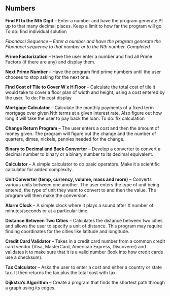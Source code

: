 Numbers
---------

**Find PI to the Nth Digit** – Enter a number and have the program generate PI up to that many decimal places. Keep a limit to how far the program will go.
To do:
find individual solution

*Fibonacci Sequence – Enter a number and have the program generate the Fibonacci sequence to that number or to the Nth number.
Completed*

**Prime Factorization** – Have the user enter a number and find all Prime Factors (if there are any) and display them.

**Next Prime Number** – Have the program find prime numbers until the user chooses to stop asking for the next one.


**Find Cost of Tile to Cover W x H Floor** – Calculate the total cost of tile it would take to cover a floor plan of width and height, using a cost entered by the user.
To do:
Fix cost display

**Mortgage Calculator** – Calculate the monthly payments of a fixed term mortgage over given Nth terms at a given interest rate. Also figure out how long it will take the user to pay back the loan.
To do:
fix calculation

**Change Return Program** – The user enters a cost and then the amount of money given. The program will figure out the change and the number of quarters, dimes, nickels, pennies needed for the change.

**Binary to Decimal and Back Converter** – Develop a converter to convert a decimal number to binary or a binary number to its decimal equivalent.

**Calculator** – A simple calculator to do basic operators. Make it a scientific calculator for added complexity.

**Unit Converter (temp, currency, volume, mass and more)** – Converts various units between one another. The user enters the type of unit being entered, the type of unit they want to convert to and then the value. The program will then make the conversion.

**Alarm Clock** – A simple clock where it plays a sound after X number of minutes/seconds or at a particular time.

**Distance Between Two Cities** – Calculates the distance between two cities and allows the user to specify a unit of distance. This program may require finding coordinates for the cities like latitude and longitude.

**Credit Card Validator** – Takes in a credit card number from a common credit card vendor (Visa, MasterCard, American Express, Discoverer) and validates it to make sure that it is a valid number (look into how credit cards use a checksum).

**Tax Calculator** – Asks the user to enter a cost and either a country or state tax. It then returns the tax plus the total cost with tax.

**Dijkstra’s Algorithm** – Create a program that finds the shortest path through a graph using its edges.
